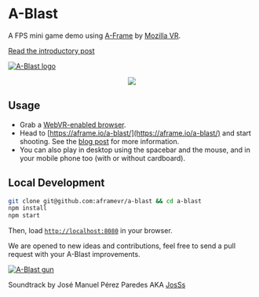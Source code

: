 # A-Blast

A FPS mini game demo using [A-Frame](http://aframe.io) by [Mozilla VR](http://mozvr.com). 

[Read the introductory post](https://blog.mozvr.com/a-blast/)

[![A-Blast logo](https://fernandojsg.github.io/a-shooter/assets/readme/mainmenu2.png)](https://aframe.io/a-blast/)

<p align="center">
  <img src="https://fernandojsg.github.io/a-shooter/assets/readme/ashooter-3s.gif"/>
</p>



## Usage

- Grab a [WebVR-enabled browser](https://webvr.info/).
- Head to [https://aframe.io/a-blast/](https://aframe.io/a-blast/) and start shooting. See the [blog post](https://blog.mozvr.com/a-blast/) for more information.
- You can also play in desktop using the spacebar and the mouse, and in your mobile phone too (with or without cardboard).


## Local Development

```bash
git clone git@github.com:aframevr/a-blast && cd a-blast
npm install
npm start
```

Then, load [`http://localhost:8080`](http://localhost:8080) in your browser.

We are opened to new ideas and contributions, feel free to send a pull request with your A-Blast improvements.


[![A-Blast gun](https://fernandojsg.github.io/a-shooter/assets/readme/gun.png)](https://aframe.io/a-blast/)


Soundtrack by José Manuel Pérez Paredes AKA [JosSs](https://soundcloud.com/josss-1/tracks)
